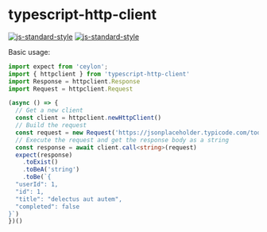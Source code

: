 # typescript-http-client
[![js-standard-style](https://cdn.rawgit.com/standard/standard/master/badge.svg)](http://standardjs.com)
[![js-standard-style](https://img.shields.io/badge/code%20style-standard-brightgreen.svg)](http://standardjs.com)

Basic usage:

```typescript
import expect from 'ceylon';
import { httpclient } from 'typescript-http-client'
import Response = httpclient.Response
import Request = httpclient.Request

(async () => {
  // Get a new client
  const client = httpclient.newHttpClient()
  // Build the request
  const request = new Request('https://jsonplaceholder.typicode.com/todos/1', { responseType: 'text' })
  // Execute the request and get the response body as a string
  const response = await client.call<string>(request)
  expect(response)
    .toExist()
    .toBeA('string')
    .toBe(`{
  "userId": 1,
  "id": 1,
  "title": "delectus aut autem",
  "completed": false
}`)
})()
```
